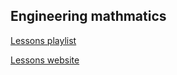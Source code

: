 ## Engineering mathmatics

[Lessons playlist](https://www.youtube.com/playlist?list=PLMrJAkhIeNNR2W2sPWsYxfrxcASrUt_9j)

[Lessons website](http://faculty.washington.edu/sbrunton/me564/)
